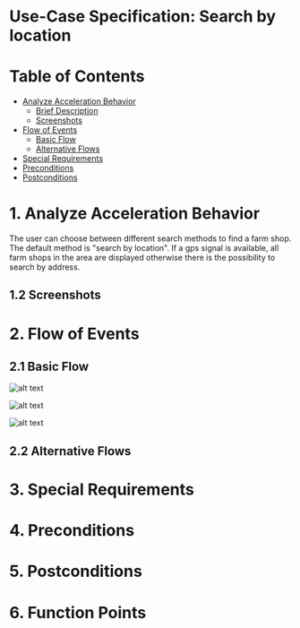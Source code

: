 # Use-Case Specification: Search by location

# Table of Contents
- [Analyze Acceleration Behavior](#1-analyze-acceleration-behavior)
    - [Brief Description](#11-brief-description)
    - [Screenshots](#12-screenshots)
- [Flow of Events](#2-flow-of-events)
    - [Basic Flow](#21-basic-flow)
    - [Alternative Flows](#22-alternative-flows)
- [Special Requirements](#3-special-requirements)
- [Preconditions](#4-preconditions)
- [Postconditions](#5-postconditions)

# 1. Analyze Acceleration Behavior

The user can choose between different search methods to find a farm shop. The default method is "search by location". If a gps signal is available, all farm shops in the area are displayed otherwise there is the possibility to search by address.

## 1.2 Screenshots


# 2. Flow of Events
## 2.1 Basic Flow

![alt text][ActivityDiagram]

[ActivityDiagram]: https://github.com/linkna/FyF/blob/master/documentation/UC/activity%20Diagrams-search%20by%20location.jpg "Activity Diagram"

![alt text][MockUp2]

[MockUp2]: https://github.com/linkna/FyF/blob/master/documentation/UC/Maps%20Abfrage.png "MockUp2"

![alt text][MockUp1]

[MockUp1]: https://github.com/linkna/FyF/blob/master/documentation/UC/Maps.png "MockUp1"


## 2.2 Alternative Flows
# 3. Special Requirements


# 4. Preconditions


# 5. Postconditions


# 6. Function Points
